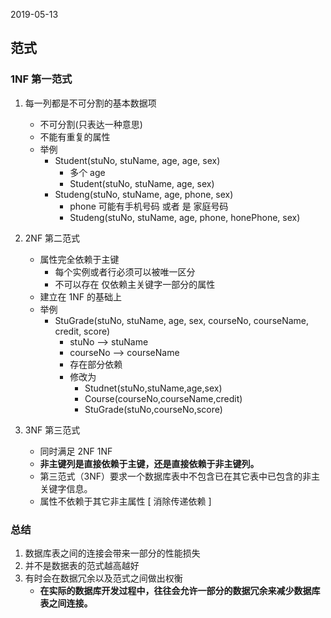 2019-05-13

## 范式

### 1NF 第一范式
1. 每一列都是不可分割的基本数据项
    - 不可分割(只表达一种意思)
    - 不能有重复的属性
    - 举例
        - Student(stuNo, stuName, age, age, sex)
            - 多个 age
            - Student(stuNo, stuName, age, sex)
        - Studeng(stuNo, stuName, age, phone, sex)
            - phone 可能有手机号码 或者 是 家庭号码
            - Studeng(stuNo, stuName, age, phone, honePhone, sex)

2. 2NF 第二范式
    - 属性完全依赖于主键
        - 每个实例或者行必须可以被唯一区分
        - 不可以存在 仅依赖主关键字一部分的属性
    - 建立在 1NF 的基础上
    - 举例
        - StuGrade(stuNo, stuName, age, sex, courseNo, courseName, credit, score)
            - stuNo --> stuName
            - courseNo --> courseName
            - 存在部分依赖
            - 修改为
                - Studnet(stuNo,stuName,age,sex)
                - Course(courseNo,courseName,credit)
                - StuGrade(stuNo,courseNo,score)

3. 3NF 第三范式
    - 同时满足 2NF 1NF
    - **非主键列是直接依赖于主键，还是直接依赖于非主键列。**
    - 第三范式（3NF）要求一个数据库表中不包含已在其它表中已包含的非主关键字信息。
    - 属性不依赖于其它非主属性 [ 消除传递依赖 ]


### 总结
1. 数据库表之间的连接会带来一部分的性能损失
2. 并不是数据表的范式越高越好
3. 有时会在数据冗余以及范式之间做出权衡
    - **在实际的数据库开发过程中，往往会允许一部分的数据冗余来减少数据库表之间连接。**